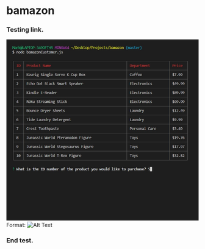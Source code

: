 # bamazon


### Testing link.

![GitHub Logo](/images/1.jpg)
Format: ![Alt Text](url)


### End test.